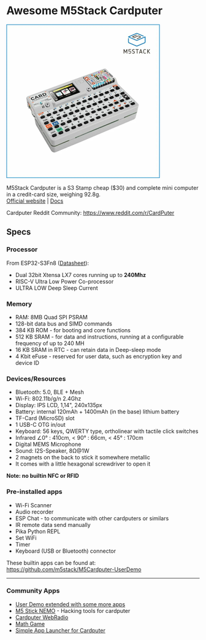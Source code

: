 # Awesome M5Stack Cardputer

<img src="m5stack cardputer.jpg" alt="m5stack cardputer" width="400">

M5Stack Cardputer is a S3 Stamp cheap ($30) and complete mini computer in a credit-card size, weighing 92.8g.  
[Official website](https://shop.m5stack.com/products/m5stack-cardputer-kit-w-m5stamps3)  |  [Docs](https://docs.m5stack.com/en/core/Cardputer)  

Cardputer Reddit Community: https://www.reddit.com/r/CardPuter

## Specs

###  Processor
From ESP32-S3Fn8 ([Datasheet](https://www.espressif.com/sites/default/files/documentation/esp32-s3_datasheet_en.pdf)):  
- Dual 32bit Xtensa LX7 cores running up to **240Mhz**
- RISC-V Ultra Low Power Co-processor
- ULTRA LOW Deep Sleep Current

### Memory
- RAM: 8MB Quad SPI PSRAM
- 128-bit data bus and SIMD commands
- 384 KB ROM - for booting and core functions
- 512 KB SRAM - for data and instructions, running at a configurable frequency of up to 240 MH
- 16 KB SRAM in RTC - can retain data in Deep-sleep mode
- 4 Kbit eFuse - reserved for user data, such as encryption key and device ID

### Devices/Resources
- Bluetooth: 5.0, BLE + Mesh
- Wi-Fi: 802.11b/g/n 2.4Ghz
- Display: IPS LCD, 1,14", 240x135px
- Battery: internal 120mAh + 1400mAh (in the base) lithium battery
- TF-Card (MicroSD) slot
- 1 USB-C OTG in/out
- Keyboard: 56 keys, QWERTY type, ortholinear with tactile click switches 
- Infrared ∠0° : 410cm, < 90° : 66cm, < 45° : 170cm
- Digital MEMS Microphone
- Sound: I2S-Speaker, 8Ω@1W
- 2 magnets on the back to stick it somewhere metallic
- It comes with a little hexagonal screwdriver to open it

**Note: no builtin NFC or RFID**  

### Pre-installed apps
- Wi-Fi Scanner
- Audio recorder
- ESP Chat - to communicate with other cardputers or similars
- IR remote data send manually
- Pika Python REPL
- Set WiFi
- Timer
- Keyboard (USB or Bluetooth) connector
  
These builtin apps can be found at: https://github.com/m5stack/M5Cardputer-UserDemo

---------------

### Community Apps
- [User Demo extended with some more apps](https://github.com/JohnZ03/M5Cardputer-UserDemo)
- [M5 Stick NEMO](https://github.com/n0xa/m5stick-nemo) - Hacking tools for cardputer
- [Cardputer WebRadio](https://github.com/cyberwisk/M5Cardputer_WebRadio)
- [Math Game](https://github.com/seanbutler/M5CardputerMathGame)
- [Simple App Launcher for Cardputer](https://github.com/shikarunochi/CardputerSimpleLaucher)
